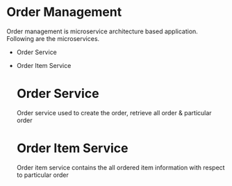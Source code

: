 # Order Management
Order management is microservice architecture based application.
Following are the microservices.

* <a> Order Service </a>
* <a>Order Item Service</a>

  # Order Service
  Order service used to create the order, retrieve all order & particular order
  
  # Order Item Service
  Order item service contains the all ordered item information with respect to particular order
